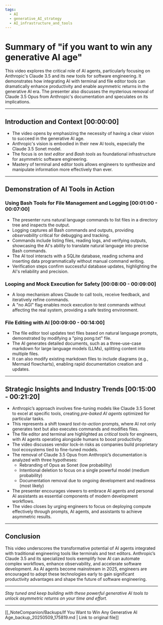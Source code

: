 ```yaml
---
tags:
  - AI
  - generative_AI_strategy
  - AI_infrastructure_and_tools
---
```

# Summary of "if you want to win any generative AI age"

This video explores the critical role of AI agents, particularly focusing on Anthropic's Claude 3.5 and its new tools for software engineering. It demonstrates how integrating AI with terminal and file editor tools can dramatically enhance productivity and enable asymmetric returns in the generative AI era. The presenter also discusses the mysterious removal of Claude 3.5 Opus from Anthropic's documentation and speculates on its implications.

---

## Introduction and Context [00:00:00]

- The video opens by emphasizing the necessity of having a clear vision to succeed in the generative AI age.
- Anthropic's vision is embodied in their new AI tools, especially the Claude 3.5 Sonet model.
- The focus is on *text editor* and *Bash tools* as foundational infrastructure for asymmetric software engineering.
- Mastery of terminal and editor tools allows engineers to synthesize and manipulate information more effectively than ever.

---

## Demonstration of AI Tools in Action

### Using Bash Tools for File Management and Logging [00:01:00 - 00:07:00]

- The presenter runs natural language commands to list files in a directory tree and inspects the output.
- Logging captures all Bash commands and outputs, providing *observability* critical for debugging and tracking.
- Commands include listing files, reading logs, and verifying outputs, showcasing the AI's ability to translate natural language into precise Bash commands.
- The AI tool interacts with a SQLite database, reading schema and inserting data programmatically without manual command writing.
- Verification steps confirm successful database updates, highlighting the AI's reliability and precision.

### Looping and Mock Execution for Safety [00:08:00 - 00:09:00]

- A loop mechanism allows Claude to call tools, receive feedback, and iteratively refine commands.
- A "no AGI" flag enables mock execution to test commands without affecting the real system, providing a safe testing environment.

### File Editing with AI [00:09:00 - 00:14:00]

- The file editor tool updates text files based on natural language prompts, demonstrated by modifying a "ping pong.txt" file.
- The AI generates detailed documents, such as a three-use-case markdown for large language models (LLMs), splitting content into multiple files.
- It can also modify existing markdown files to include diagrams (e.g., Mermaid flowcharts), enabling rapid documentation creation and updates.

---

## Strategic Insights and Industry Trends [00:15:00 - 00:21:20]

- Anthropic’s approach involves fine-tuning models like Claude 3.5 Sonet to excel at specific tools, creating *pre-baked AI agents* optimized for particular tasks.
- This represents a shift toward *text-to-action* prompts, where AI not only generates text but also executes commands and modifies files.
- The file editor and terminal are highlighted as *critical tools* for engineers, with AI agents operating alongside humans to boost productivity.
- The video discusses vendor lock-in risks as companies build proprietary tool ecosystems tied to fine-tuned models.
- The removal of Claude 3.5 Opus from Anthropic’s documentation is analyzed with three hypotheses:
  - Rebranding of Opus as Sonet (low probability)
  - Intentional deletion to focus on a single powerful model (medium probability)
  - Documentation removal due to ongoing development and readiness (most likely)
- The presenter encourages viewers to embrace AI agents and personal AI assistants as essential components of modern development workflows.
- The video closes by urging engineers to focus on deploying compute effectively through prompts, AI agents, and assistants to achieve asymmetric results.

---

## Conclusion

This video underscores the transformative potential of AI agents integrated with traditional engineering tools like terminals and text editors. Anthropic’s Claude 3.5 and its specialized tools exemplify how AI can automate complex workflows, enhance observability, and accelerate software development. As AI agents become mainstream in 2025, engineers are encouraged to adopt these technologies early to gain significant productivity advantages and shape the future of software engineering.

---

*Stay tuned and keep building with these powerful generative AI tools to unlock asymmetric returns on your time and effort.*

---
[[_NoteCompanion/Backups/If You Want to Win Any Generative AI Age_backup_20250509_175819.md | Link to original file]]